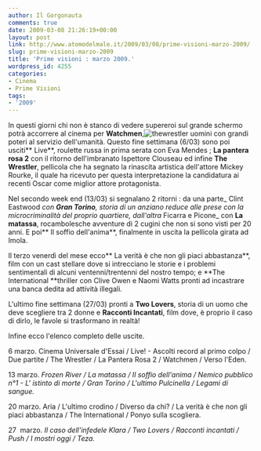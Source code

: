 ```yaml
---
author: Il Gorgonauta
comments: true
date: 2009-03-08 21:26:19+00:00
layout: post
link: http://www.atomodelmale.it/2009/03/08/prime-visioni-marzo-2009/
slug: prime-visioni-marzo-2009
title: 'Prime visioni : marzo 2009.'
wordpress_id: 4255
categories:
- Cinema
- Prime Visioni
tags:
- '2009'
---
```


In questi giorni chi non è stanco di vedere supereroi sul grande schermo potrà accorrere al cinema per **Watchmen**,![thewrestler](http://www.atomodelmale.it/wp-content/uploads/2009/03/thewrestler.jpg) uomini con grandi poteri al servizio dell'umanità. Questo fine settimana (6/03) sono poi usciti** Live**, roulette russa in prima serata con Eva Mendes ; **La pantera rosa 2** con il ritorno dell'imbranato Ispettore Clouseau ed infine **The Wrestler**, pellicola che ha segnato la rinascita artistica dell'attore Mickey Rourke, il quale ha ricevuto per questa interpretazione la candidatura ai recenti Oscar come miglior attore protagonista.

Nel secondo week end (13/03) si segnalano 2 ritorni : da una parte_ Clint Eastwood _con **Gran Torino**, storia di un anziano reduce alle prese con la microcriminalità del proprio quartiere, dall'altra_ Ficarra e Picone_ con **La matassa**, rocambolesche avventure di 2 cugini che non si sono visti per 20 anni. E poi** Il soffio dell'anima**, finalmente in uscita la pellicola girata ad Imola.

Il terzo venerdì del mese ecco** La verità è che non gli piaci abbastanza**, film con un cast stellare dove si intrecciano le storie e i problemi sentimentali di alcuni ventenni/trentenni del nostro tempo; e **The International **thriller con Clive Owen e Naomi Watts pronti ad incastrare una banca dedita ad attività illegali.

<!-- more -->


L'ultimo fine settimana (27/03) pronti a **Two Lovers**, storia di un uomo che deve scegliere tra 2 donne e **Racconti Incantati**, film dove, è proprio il caso di dirlo, le favole si trasformano in realtà!

Infine ecco l'elenco completo delle uscite.

6 marzo. Cinema Universale d'Essai / Live! - Ascolti record al primo colpo / Due partite / The Wrestler / La Pantera Rosa 2 / Watchmen / Verso l'Eden.

13 marzo. _Frozen River / La matassa / Il soffio dell'anima / Nemico pubblico n°1 - L' istinto di morte / Gran Torino / L'ultimo Pulcinella / Legami di sangue._

20 marzo. Aria / L'ultimo crodino / Diverso da chi? / La verità è che non gli piaci abbastanza / The International / Ponyo sulla scogliera.

27  marzo. _Il caso dell'infedele Klara / Two Lovers / Racconti incantati / Push / I mostri oggi / Teza._

